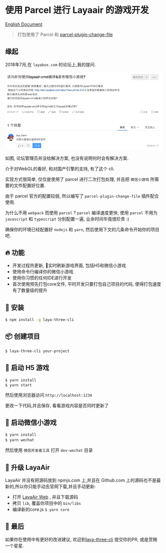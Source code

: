 # 使用 Parcel 进行 Layaair 的游戏开发

[English Document](./README.md)

> 打包使用了 Parcel 和 [parcel-plugin-change-file](https://github.com/ymzuiku/parcel-plugin-change-file)

## 缘起

2018年7月,在 `layabox.com` 的论坛上,我的提问.

![在Layabox.com的论坛的提问](.imgs/2018-07-22-20-48-13.png)

如图, 论坛管理员并没给解决方案, 也没有说明何时会有解决方案.

介于对WebGL的看好, 和对国产引擎的支持, 有了这个 cli.

实现方式很简单, 仅仅是使用了 parcel 进行二次打包处理, 并且把 `微信小游戏` 所需要的文件配置好位置.

由于 parcel 官方的配置较弱, 所以编写了 `parcel-plugin-change-file` 插件配合使用.

为什么不用 `webpack` 而使用 `parcel` ? `parcel` 编译速度更快, 使用 `parcel` 不用为 `javascript` 和 `typescript` 分别配置一遍, 业余时间毕竟很珍贵 :)

确保你的环境已经配置好 `nodejs` 和 `yarn`, 然后使用下文的几条命令开始你的项目吧.

## :fire: 功能

- 开发过程热更新, 实时刷新游戏界面, 包括H5和微信小游戏
- 使用命令行编译你的微信小游戏
- 使用你习惯的任何IDE进行开发
- 首次使用预先打包core文件, 平时开发只要打包自己项目的代码, 使得打包速度有了数量级的提升


## :egg: 安装 

```sh
$ npm install -g laya-three-cli
```

## :package: 创建项目

```sh
$ laya-three-cli your-project
```

## :rocket: 启动 H5 游戏

```
$ yarn install
$ yarn start
```

然后使用浏览器访问 `http://localhost:1234`

更改一下代码,并且保存, 看看游戏内容是否同时更新了

## :rocket: 启动微信小游戏

```sh
$ yarn install
$ yarn wechat
```

然后使用 `微信开发者工具` 打开 `dev-wechat` 目录

## :wrench: 升级 LayaAir

LayaAir 并没有把源码放到 npmjs.com 上,并且在 Github.com 上的源码也不是最新的,所以你只能手动去官网下载,并且手动更新:

- 打开 [LayaAir Web](https://ldc.layabox.com/layadownload/?type=layaair-LayaAir%201.7.19.1%20beta) , 并且下载源码
- 拷贝 `lib`, 覆盖你项目中的 `bin/libs`
- 编译新的core.js `$ yarn core`

## :see_no_evil: 最后

如果你在使用中有更好的改进建议, 欢迎到[laya-three-cli](https://github.com/ymzuiku/laya-three-cli) 提交你的PR, 或是赏赐一个星星.